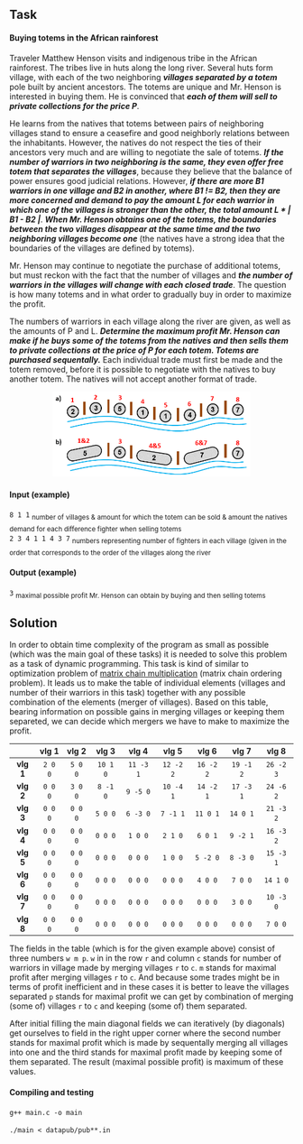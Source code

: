 ## Task

#### Buying totems in the African rainforest

Traveler Matthew Henson visits and indigenous tribe in the African rainforest. The tribes live in huts along the long river. Several huts form village, with each of the two neighboring ***villages separated by a totem*** pole built by ancient ancestors. The totems are unique and Mr. Henson is interested in buying them. He is convinced that ***each of them will sell to private collections for the price P***.  

He learns from the natives that totems between pairs of neighboring villages stand to ensure a ceasefire and good neighborly relations between the inhabitants. However, the natives do not respect the ties of their ancestors very much and are willing to negotiate the sale of totems. ***If the number of warriors in two neighboring is the same, they even offer free totem that separates the villages***, because they believe that the balance of power ensures good judicial relations. However, ***if there are more B1 warriors in one village and B2 in another, where B1 != B2, then they are more concerned and demand to pay the amount L for each warrior in which one of the villages is stronger than the other, the total amount L * | B1 - B2 |***. ***When Mr. Henson obtains one of the totems, the boundaries between the two villages disappear at the same time and the two neighboring villages become one*** (the natives have a strong idea that the boundaries of the villages are defined by totems).   

Mr. Henson may continue to negotiate the purchase of additional totems, but must reckon with the fact that the number of villages and ***the number of warriors in the villages will change with each closed trade***. The question is how many totems and in what order to gradually buy in order to maximize the profit.

The numbers of warriors in each village along the river are given, as well as the amounts of P and L. ***Determine the maximum profit Mr. Henson can make if he buys some of the totems from the natives and then sells them to private collections at the price of P for each totem. Totems are purchased sequentally.*** Each individual trade must first be made and the totem removed, before it is possible to negotiate with the natives to buy another totem. The natives will not accept another format of trade.

<p align="center">
   <img src="pictures/example.png" width="350" title="example">
</p>

#### Input (example)

`8 1 1` <sub> number of villages & amount for which the totem can be sold & amount the natives demand for each difference fighter when selling totems </sub>  
`2 3 4 1 1 4 3 7` <sub> numbers representing number of fighters in each village (given in the order that corresponds to the order of the villages along the river </sub>

#### Output (example)

`3` <sub> maximal possible profit Mr. Henson can obtain by buying and then selling totems </sub>

## Solution

In order to obtain time complexity of the program as small as possible (which was the main goal of these tasks) it is needed to solve this problem as a task of dynamic programming. This task is kind of similar to optimization problem of [matrix chain multiplication](https://en.wikipedia.org/wiki/Matrix_chain_multiplication) (matrix chain ordering problem). It leads us to make the table of individual elements (villages and number of their warriors in this task) together with any possible combination of the elements (merger of villages). Based on this table, bearing information on possible gains in merging villages or keeping them separeted, we can decide which mergers we have to make to maximize the profit.  

|      |vlg 1|vlg 2|vlg 3|vlg 4|vlg 5|vlg 6|vlg 7|vlg 8|
| :---: | :---: | :---: | :---: | :---: | :---: | :---: | :---: | :---: |
|**vlg 1**|`2 0 0`|`5 0 0`|`10 1 0`|`11 -3 1`|`12 -2 2`|`16 -2 2`|`19 -1 2`|`26 -2 3`|
|**vlg 2**|`0 0 0`|`3 0 0`|`8 -1 0`|`9 -5 0`|`10 -4 1`|`14 -2 1`|`17 -3 1`|`24 -6 2`|
|**vlg 3**|`0 0 0`|`0 0 0`|`5 0 0`|`6 -3 0`|`7 -1 1`|`11 0 1`|`14 0 1`|`21 -3 2`|
|**vlg 4**|`0 0 0`|`0 0 0`|`0 0 0`|`1 0 0`|`2 1 0`|`6 0 1`|`9 -2 1`|`16 -3 2`|
|**vlg 5**|`0 0 0`|`0 0 0`|`0 0 0`|`0 0 0`|`1 0 0`|`5 -2 0`|`8 -3 0`|`15 -3 1`|
|**vlg 6**|`0 0 0`|`0 0 0`|`0 0 0`|`0 0 0`|`0 0 0`|`4 0 0`|`7 0 0`|`14 1 0`|
|**vlg 7**|`0 0 0`|`0 0 0`|`0 0 0`|`0 0 0`|`0 0 0`|`0 0 0`|`3 0 0`|`10 -3 0`|
|**vlg 8**|`0 0 0`|`0 0 0`|`0 0 0`|`0 0 0`|`0 0 0`|`0 0 0`|`0 0 0`|`7 0 0`|

The fields in the table (which is for the given example above) consist of three numbers `w m p`. `w` in in the row `r` and column `c` stands for number of warriors in village made by merging villages `r` to `c`. `m` stands for maximal profit after merging villages `r` to `c`. And because some trades might be in terms of profit inefficient and in these cases it is better to leave the villages separated `p` stands for maximal profit we can get by combination of merging (some of) villages `r` to `c` and keeping (some of) them separated.  

After initial filling the main diagonal fields we can iteratively (by diagonals) get ourselves to field in the right upper corner where the second number stands for maximal profit which is made by sequentally merging all villages into one and the third stands for maximal profit made by keeping some of them separated. The result (maximal possible profit) is maximum of these values.

#### Compiling and testing

`g++ main.c -o main`  
  
`./main < datapub/pub**.in`
